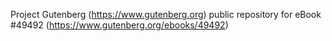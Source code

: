 Project Gutenberg (https://www.gutenberg.org) public repository for eBook #49492 (https://www.gutenberg.org/ebooks/49492)
